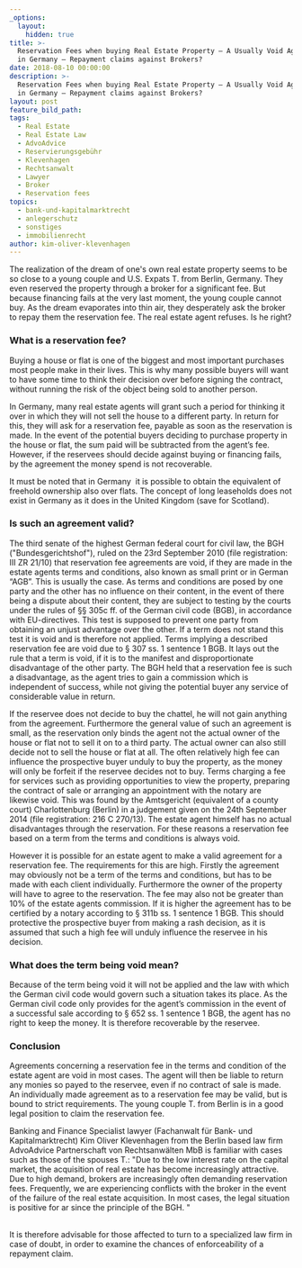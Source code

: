 ```yaml
---
_options:
  layout:
    hidden: true
title: >-
  Reservation Fees when buying Real Estate Property – A Usually Void Agreement
  in Germany – Repayment claims against Brokers?
date: 2018-08-10 00:00:00
description: >-
  Reservation Fees when buying Real Estate Property – A Usually Void Agreement
  in Germany – Repayment claims against Brokers?
layout: post
feature_bild_path:
tags:
  - Real Estate
  - Real Estate Law
  - AdvoAdvice
  - Reservierungsgebühr
  - Klevenhagen
  - Rechtsanwalt
  - Lawyer
  - Broker
  - Reservation fees
topics:
  - bank-und-kapitalmarktrecht
  - anlegerschutz
  - sonstiges
  - immobilienrecht
author: kim-oliver-klevenhagen
---
```


The realization of the dream of one's own real estate property seems to be so close to a young couple and U.S. Expats T. from Berlin, Germany. They even reserved the property through a broker for a significant fee. But because financing fails at the very last moment, the young couple cannot buy. As the dream evaporates into thin air, they desperately ask the broker to repay them the reservation fee. The real estate agent refuses. Is he right?

### What is a reservation fee?

Buying a house or flat is one of the biggest and most important purchases most people make in their lives. This is why many possible buyers will want to have some time to think their decision over before signing the contract, without running the risk of the object being sold to another person.

In Germany, many real estate agents will grant such a period for thinking it over in which they will not sell the house to a different party. In return for this, they will ask for a reservation fee, payable as soon as the reservation is made. In the event of the potential buyers deciding to purchase property in the house or flat, the sum paid will be subtracted from the agent’s fee. However, if the reservees should decide against buying or financing fails, by the agreement the money spend is not recoverable.

It must be noted that in Germany  it is possible to obtain the equivalent of freehold ownership also over flats. The concept of long leaseholds does not exist in Germany as it does in the United Kingdom (save for Scotland).

### Is such an agreement valid?

The third senate of the highest German federal court for civil law, the BGH ("Bundesgerichtshof"), ruled on the 23rd September 2010 (file registration: III ZR 21/10) that reservation fee agreements are void, if they are made in the estate agents terms and conditions, also known as small print or in German “AGB”. This is usually the case. As terms and conditions are posed by one party and the other has no influence on their content, in the event of there being a dispute about their content, they are subject to testing by the courts under the rules of §§ 305c ff. of the German civil code (BGB), in accordance with EU-directives. This test is supposed to prevent one party from obtaining an unjust advantage over the other. If a term does not stand this test it is void and is therefore not applied. Terms implying a described reservation fee are void due to § 307 ss. 1 sentence 1 BGB. It lays out the rule that a term is void, if it is to the manifest and disproportionate disadvantage of the other party. The BGH held that a reservation fee is such a disadvantage, as the agent tries to gain a commission which is independent of success, while not giving the potential buyer any service of considerable value in return.

If the reservee does not decide to buy the chattel, he will not gain anything from the agreement. Furthermore the general value of such an agreement is small, as the reservation only binds the agent not the actual owner of the house or flat not to sell it on to a third party. The actual owner can also still decide not to sell the house or flat at all. The often relatively high fee can influence the prospective buyer unduly to buy the property, as the money will only be forfeit if the reservee decides not to buy. Terms charging a fee for services such as providing opportunities to view the property, preparing the contract of sale or arranging an appointment with the notary are likewise void. This was found by the Amtsgericht (equivalent of a county court) Charlottenburg (Berlin) in a judgement given on the 24th September 2014 (file registration: 216 C 270/13). The estate agent himself has no actual disadvantages through the reservation. For these reasons a reservation fee based on a term from the terms and conditions is always void.

However it is possible for an estate agent to make a valid agreement for a reservation fee. The requirements for this are high. Firstly the agreement may obviously not be a term of the terms and conditions, but has to be made with each client individually. Furthermore the owner of the property will have to agree to the reservation. The fee may also not be greater than 10% of the estate agents commission. If it is higher the agreement has to be certified by a notary according to § 311b ss. 1 sentence 1 BGB. This should protective the prospective buyer from making a rash decision, as it is assumed that such a high fee will unduly influence the reservee in his decision.

### What does the term being void mean?

Because of the term being void it will not be applied and the law with which the German civil code would govern such a situation takes its place. As the German civil code only provides for the agent’s commission in the event of a successful sale according to § 652 ss. 1 sentence 1 BGB, the agent has no right to keep the money. It is therefore recoverable by the reservee.

### Conclusion

Agreements concerning a reservation fee in the terms and condition of the estate agent are void in most cases. The agent will then be liable to return any monies so payed to the reservee, even if no contract of sale is made. An individually made agreement as to a reservation fee may be valid, but is bound to strict requirements. The young couple T. from Berlin is in a good legal position to claim the reservation fee.

Banking and Finance Specialist lawyer (Fachanwalt für Bank- und Kapitalmarktrecht) Kim Oliver Klevenhagen from the Berlin based law firm AdvoAdvice Partnerschaft von Rechtsanwälten MbB is familiar with cases such as those of the spouses T.: "Due to the low interest rate on the capital market, the acquisition of real estate has become increasingly attractive. Due to high demand, brokers are increasingly often demanding reservation fees. Frequently, we are experiencing conflicts with the broker in the event of the failure of the real estate acquisition. In most cases, the legal situation is positive for ar since the principle of the BGH. "

<br>It is therefore advisable for those affected to turn to a specialized law firm in case of doubt, in order to examine the chances of enforceability of a repayment claim.